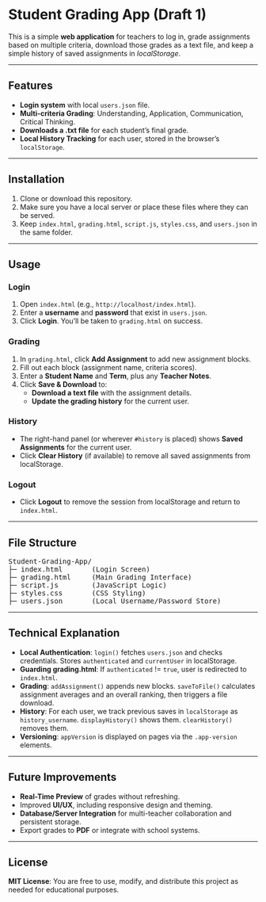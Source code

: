 
<h1>Student Grading App (Draft 1)</h1>
<p>
  This is a simple <strong>web application</strong> for teachers to log in, grade assignments based on multiple criteria, download
  those grades as a text file, and keep a simple history of saved assignments in <em>localStorage</em>.
</p>

<hr />

<h2>Features</h2>
<ul>
  <li><strong>Login system</strong> with local <code>users.json</code> file.</li>
  <li><strong>Multi-criteria Grading</strong>: Understanding, Application, Communication, Critical Thinking.</li>
  <li><strong>Downloads a .txt file</strong> for each student’s final grade.</li>
  <li><strong>Local History Tracking</strong> for each user, stored in the browser’s <code>localStorage</code>.</li>
</ul>

<hr />

<h2>Installation</h2>
<ol>
  <li>Clone or download this repository.</li>
  <li>Make sure you have a local server or place these files where they can be served.</li>
  <li>Keep <code>index.html</code>, <code>grading.html</code>, <code>script.js</code>, <code>styles.css</code>, and <code>users.json</code> in the same folder.</li>
</ol>

<hr />

<h2>Usage</h2>

<h3>Login</h3>
<ol>
  <li>Open <code>index.html</code> (e.g., <code>http://localhost/index.html</code>).</li>
  <li>Enter a <strong>username</strong> and <strong>password</strong> that exist in <code>users.json</code>.</li>
  <li>Click <strong>Login</strong>. You’ll be taken to <code>grading.html</code> on success.</li>
</ol>

<h3>Grading</h3>
<ol>
  <li>In <code>grading.html</code>, click <strong>Add Assignment</strong> to add new assignment blocks.</li>
  <li>Fill out each block (assignment name, criteria scores).</li>
  <li>Enter a <strong>Student Name</strong> and <strong>Term</strong>, plus any <strong>Teacher Notes</strong>.</li>
  <li>Click <strong>Save &amp; Download</strong> to:
    <ul>
      <li><strong>Download a text file</strong> with the assignment details.</li>
      <li><strong>Update the grading history</strong> for the current user.</li>
    </ul>
  </li>
</ol>

<h3>History</h3>
<ul>
  <li>The right-hand panel (or wherever <code>#history</code> is placed) shows <strong>Saved Assignments</strong> for the current user.</li>
  <li>Click <strong>Clear History</strong> (if available) to remove all saved assignments from localStorage.</li>
</ul>

<h3>Logout</h3>
<ul>
  <li>Click <strong>Logout</strong> to remove the session from localStorage and return to <code>index.html</code>.</li>
</ul>

<hr />

<h2>File Structure</h2>
<pre>
Student-Grading-App/
├─ index.html       (Login Screen)
├─ grading.html     (Main Grading Interface)
├─ script.js        (JavaScript Logic)
├─ styles.css       (CSS Styling)
├─ users.json       (Local Username/Password Store)
</pre>

<hr />

<h2>Technical Explanation</h2>
<ul>
  <li><strong>Local Authentication</strong>: <code>login()</code> fetches <code>users.json</code> and checks credentials. Stores <code>authenticated</code> and <code>currentUser</code> in localStorage.</li>
  <li><strong>Guarding grading.html</strong>: If <code>authenticated</code> != <code>true</code>, user is redirected to <code>index.html</code>.</li>
  <li><strong>Grading</strong>: <code>addAssignment()</code> appends new blocks. <code>saveToFile()</code> calculates assignment averages and an overall ranking, then triggers a file download.</li>
  <li><strong>History</strong>: For each user, we track previous saves in <code>localStorage</code> as <code>history_username</code>. <code>displayHistory()</code> shows them. <code>clearHistory()</code> removes them.</li>
  <li><strong>Versioning</strong>: <code>appVersion</code> is displayed on pages via the <code>.app-version</code> elements.</li>
</ul>

<hr />

<h2>Future Improvements</h2>
<ul>
  <li><strong>Real-Time Preview</strong> of grades without refreshing.</li>
  <li>Improved <strong>UI/UX</strong>, including responsive design and theming.</li>
  <li><strong>Database/Server Integration</strong> for multi-teacher collaboration and persistent storage.</li>
  <li>Export grades to <strong>PDF</strong> or integrate with school systems.</li>
</ul>

<hr />

<h2>License</h2>
<p>
  <strong>MIT License</strong>: You are free to use, modify, and distribute this project as needed for educational purposes.
</p>

</body>
</html>
